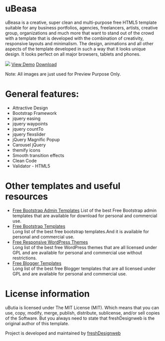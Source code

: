 # uBeasa
uBeasa is a creative, super clean and multi-purpose free HTML5 template suitable for any business portfolios, agencies, freelancers, artists, creative group, organizations and much more that want to stand out of the crowd with a template that is developed with the combination of creativity, responsive layouts and minimalism. The design, animations and all other aspects of the template developed in such a way that it looks unique design. It looks perfect on all major browsers, tablets and phones.

<img src="https://raw.githubusercontent.com/grahambill/ubeasa/master/ubeasa.jpg">
<a href="https://www.freshdesignweb.com/demo/ubeasa/">View Demo</a> <a href="https://github.com/grahambill/ubeasa/archive/master.zip">Download</a>

Note: All images are just used for Preview Purpose Only. 

# General features:
<ul>
<li>Attractive Design</li>
<li>Bootstrap Framework</li>
<li>jquery easing</li>
<li>jquery waypoints</li>
<li>jquery countTo</li>
<li> jquery flexslider</li>
<li>jQuery Magnific Popup</li>
<li>Carousel jQuery</li>
<li>themify icons</li>
<li>Smooth transition effects</li>
<li>Clean Code</li>
<li>Validator - HTML5 </li>
</ul>

# Other templates and useful resources
<ul>
<li> <a href="https://www.freshdesignweb.com/free-bootstrap-admin-templates/">Free Bootstrap Admin Templates</a>  List of the best Free Bootstrap admin templates that are available for download for personal and commercial use.</li>
<li><a href="https://www.freshdesignweb.com/free-bootstrap-templates/">Free Bootstrap Templates</a></li>  Long list of the best free bootstrap templates.And it is available for personal and commercial use.
<li><a href="https://www.freshdesignweb.com/free-responsive-wordpress-themes/">Free Responsive WordPress Themes</a></li>  Long list of the best free WordPress themes that are all licensed under GPL and are available for personal and commercial use without restrictions.
<li><a href="https://www.freshdesignweb.com/free-blogger-templates/">Free Blogger Templates</a></li>  Long list of the best free Blogger templates that are all licensed under GPL and are available for personal and commercial use.
</ul>

# License information
uButia is licensed under The MIT License (MIT). Which means that you can use, copy, modify, merge, publish, distribute, sublicense, and/or sell copies of the Software. But you always need to state that freshDesignweb is the original author of this template.

Project is developed and maintained by <a href="https://www.freshdesignweb.com/">freshDesignweb</a>
